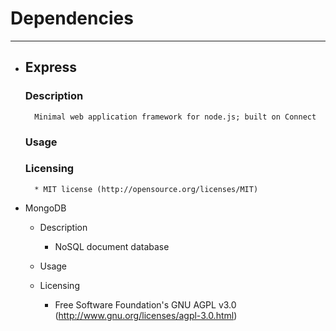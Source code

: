 # Dependencies
------------

* ## Express
	### Description
		Minimal web application framework for node.js; built on Connect
	### Usage
	
	### Licensing
		* MIT license (http://opensource.org/licenses/MIT)

* MongoDB
	* Description
		* NoSQL document database
	* Usage

	* Licensing
		* Free Software Foundation's GNU AGPL v3.0 (http://www.gnu.org/licenses/agpl-3.0.html)
